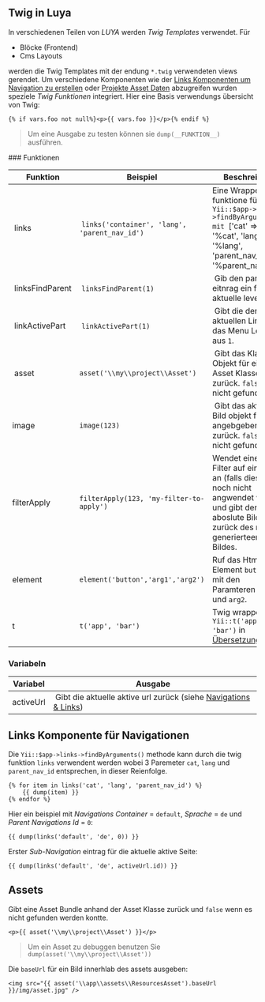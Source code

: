 Twig in Luya
-------------
In verschiedenen Teilen von *LUYA* werden *Twig Templates* verwendet. Für

+ Blöcke (Frontend)
+ Cms Layouts

werden die Twig Templates mit der endung `*.twig` verwendeten views gerendet. Um verschiedene Komponenten wie der [Links Komponenten um Navigation zu erstellen](app-links.md) oder [Projekte Asset Daten](app-assets.md) abzugreifen wurden speziele *Twig Funktionen* integriert. Hier eine Basis verwendungs übersicht von Twig:

```twig
{% if vars.foo not null%}<p>{{ vars.foo }}</p>{% endif %} 
```

> Um eine Ausgabe zu testen können sie `dump(__FUNKTION__)` ausführen.

### Funktionen

| Funktion        | Beispiel        |  Beschreibung      
| --------        | ------------    | ------------
| links           | `links('container', 'lang', 'parent_nav_id')` | Eine Wrapper funktione für `Yii::$app->links->findByArgument mit `['cat' => '%cat', 'lang' => '%lang', 'parent_nav_id' => '%parent_nav_id']`.
| linksFindParent | `linksFindParent(1)` | Gib den parent eitnrag ein für das aktuelle level `1`.
| linkActivePart    | `linkActivePart(1)` | Gibt die den aktuellen Link für das Menu Level aus `1`.
| asset             | `asset('\\my\\project\\Asset')` | Gibt das Klassen Objekt für eine Asset Klasse zurück. `false` falls nicht gefunden.
| image             | `image(123)` | Gibt das aktuelle Bild objekt für die angebgeben ID zurück. `false` falls nicht gefunden.
| filterApply       | `filterApply(123, 'my-filter-to-apply')` | Wendet einen Filter auf ein Bild an (falls dieser noch nicht angwendet wurde) und gibt den aboslute Bildpfad zurück des neue generierteen Bildes.
|element |`element('button','arg1','arg2')` |Ruf das Html Element `button` auf mit den Paramteren `arg1` und `arg2`.
|t		|`t('app', 'bar')`|Twig wrapper für `Yii::t('app', 'bar')` in [Übersetzungen](app-translation.md).

### Variabeln

| Variabel          | Ausgabe
| ---               | ---
| activeUrl         | Gibt die aktuelle aktive url zurück (siehe [Navigations & Links](app-menu.md))



Links Komponente für Navigationen
----------------------------------
Die `Yii::$app->links->findByArguments()` methode kann durch die twig funktion `links` verwendent werden wobei 3 Paremeter `cat`, `lang` und `parent_nav_id` entsprechen, in dieser Reienfolge.

```twig
{% for item in links('cat', 'lang', 'parent_nav_id') %}
    {{ dump(item) }}
{% endfor %}
```

Hier ein beispiel mit *Navigations Container* = `default`, *Sprache* = `de` und *Parent Navigations Id* = `0`:

```
{{ dump(links('default', 'de', 0)) }}
```

Erster *Sub-Navigation* eintrag für die aktuelle aktive Seite:

```
{{ dump(links('default', 'de', activeUrl.id)) }}
```


Assets
-------
Gibt eine Asset Bundle anhand der Asset Klasse zurück und `false` wenn es nicht gefunden werden kontte.

```
<p>{{ asset('\\my\\project\\Asset') }}</p>
```

> Um ein Asset zu debuggen benutzen Sie `dump(asset('\\my\\project\\Asset'))`

Die `baseUrl` für ein Bild innerhlab des assets ausgeben:

```
<img src="{{ asset('\\app\\assets\\ResourcesAsset').baseUrl }}/img/asset.jpg" />
```

